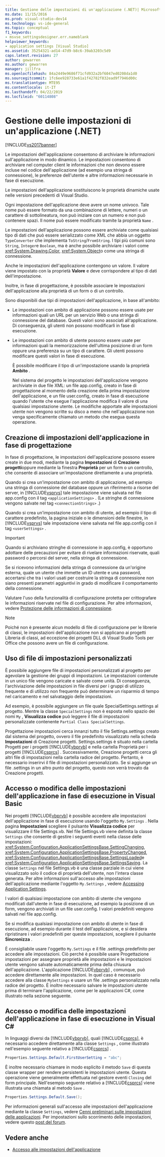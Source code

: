 ```yaml
---
title: Gestione delle impostazioni di un'applicazione (.NET)| Microsoft Docs
ms.date: 11/15/2016
ms.prod: visual-studio-dev14
ms.technology: vs-ide-general
ms.topic: conceptual
f1_keywords:
- msvse_settingsdesigner.err.nameblank
helpviewer_keywords:
- application settings [Visual Studio]
ms.assetid: 35254321-ad14-47d9-b8c6-39ab3203c5d9
caps.latest.revision: 27
author: gewarren
ms.author: gewarren
manager: jillfra
ms.openlocfilehash: 84a2449e9686f71cfd932a2bf6047ed0208da1d0
ms.sourcegitcommit: 1fc6ee928733e61a1f42782f832ead9f7946d00c
ms.translationtype: MTE95
ms.contentlocale: it-IT
ms.lasthandoff: 04/22/2019
ms.locfileid: "60114808"
---
```

# <a name="managing-application-settings-net"></a>Gestione delle impostazioni di un'applicazione (.NET)

[!INCLUDE[vs2017banner](../includes/vs2017banner.md)]

Le impostazioni dell'applicazione consentono di archiviare le informazioni sull'applicazione in modo dinamico. Le impostazioni consentono di archiviare nel computer client le informazioni che non devono essere incluse nel codice dell'applicazione (ad esempio una stringa di connessione), le preferenze dell'utente e altre informazioni necessarie in fase di esecuzione.

Le impostazioni dell'applicazione sostituiscono le proprietà dinamiche usate nelle versioni precedenti di Visual Studio.

Ogni impostazione dell'applicazione deve avere un nome univoco. Tale nome può essere formato da una combinazione di lettere, numeri o un carattere di sottolineatura, non può iniziare con un numero e non può contenere spazi. Il nome può essere modificato tramite la proprietà `Name` .

Le impostazioni dell'applicazione possono essere archiviate come qualsiasi tipo di dati che può essere serializzato come XML che abbia un oggetto `TypeConverter` che implementa `ToString`/`FromString`. I tipi più comuni sono `String`, `Integer`e `Boolean`, ma è anche possibile archiviare i valori come <xref:System.Drawing.Color>, <xref:System.Object>o come una stringa di connessione.

Anche le impostazioni dell'applicazione contengono un valore. Il valore viene impostato con la proprietà **Valore** e deve corrispondere al tipo di dati dell'impostazione.

Inoltre, in fase di progettazione, è possibile associare le impostazioni dell'applicazione alla proprietà di un form o di un controllo.

Sono disponibili due tipi di impostazioni dell'applicazione, in base all'ambito:

- Le impostazioni con ambito di applicazione possono essere usate per informazioni quali un URL per un servizio Web o una stringa di connessione del database. Questi valori sono associati all'applicazione. Di conseguenza, gli utenti non possono modificarli in fase di esecuzione.

- Le impostazioni con ambito di utente possono essere usate per informazioni quali la memorizzazione dell'ultima posizione di un form oppure una preferenza su un tipo di carattere. Gli utenti possono modificare questi valori in fase di esecuzione.

  È possibile modificare il tipo di un'impostazione usando la proprietà **Ambito** .

  Nel sistema del progetto le impostazioni dell'applicazione vengono archiviate in due file XML: un file app.config, creato in fase di progettazione al momento della creazione della prima impostazione dell'applicazione, e un file user.config, creato in fase di esecuzione quando l'utente che esegue l'applicazione modifica il valore di una qualsiasi impostazione utente. Le modifiche apportate alle impostazioni utente non vengono scritte su disco a meno che nell'applicazione non venga specificamente chiamato un metodo che esegua questa operazione.

## <a name="creating-application-settings-at-design-time"></a>Creazione di impostazioni dell'applicazione in fase di progettazione

In fase di progettazione, le impostazioni dell'applicazione possono essere create in due modi, mediante la pagina **Impostazioni** di **Creazione progetti**oppure mediante la finestra **Proprietà** per un form o un controllo, che consente di associare un'impostazione direttamente a una proprietà.

Quando si crea un'impostazione con ambito di applicazione, ad esempio una stringa di connessione del database oppure un riferimento a risorse del server, in [!INCLUDE[vsprvs](../includes/vsprvs-md.md)] tale impostazione viene salvata nel file app.config con il tag `<applicationSettings>` . (Le stringhe di connessione vengono salvate nel tag `<connectionStrings>` .)

Quando si crea un'impostazione con ambito di utente, ad esempio il tipo di carattere predefinito, la pagina iniziale o le dimensioni delle finestre, in [!INCLUDE[vsprvs](../includes/vsprvs-md.md)] tale impostazione viene salvata nel file app.config con il tag `<userSettings>` .

> [!IMPORTANT]
> Quando si archiviano stringhe di connessione in app.config, è opportuno adottare delle precauzioni per evitare di rivelare informazioni riservate, quali password o percorsi del server, nella stringa di connessione.
>
> Se si ricevono informazioni della stringa di connessione da un'origine esterna, quale un utente che immette un ID utente e una password, accertarsi che tra i valori usati per costruire la stringa di connessione non siano presenti parametri aggiuntivi in grado di modificare il comportamento della connessione.
>
> Valutare l'uso della funzionalità di configurazione protetta per crittografare le informazioni riservate nel file di configurazione. Per altre informazioni, vedere [Protezione delle informazioni di connessione](http://msdn.microsoft.com/library/1471f580-bcd4-4046-bdaf-d2541ecda2f4).

> [!NOTE]
> Poiché non è presente alcun modello di file di configurazione per le librerie di classi, le impostazioni dell'applicazione non si applicano ai progetti Libreria di classi, ad eccezione dei progetti DLL di Visual Studio Tools per Office che possono avere un file di configurazione.

## <a name="using-customized-settings-files"></a>Uso di file di impostazioni personalizzati

È possibile aggiungere file di impostazioni personalizzati al progetto per agevolare la gestione dei gruppi di impostazioni. Le impostazioni contenute in un unico file vengono caricate e salvate come unità. Di conseguenza, l'archiviazione delle impostazioni in file diversi per i gruppi di utilizzo frequente e di utilizzo non frequente può determinare un risparmio di tempo nel caricamento e nel salvataggio delle impostazioni.

Ad esempio, è possibile aggiungere un file quale SpecialSettings.settings al progetto. Mentre la classe `SpecialSettings` non è esposta nello spazio dei nomi `My` , **Visualizza codice** può leggere il file di impostazioni personalizzate contenente `Partial Class SpecialSettings`.

Progettazione impostazioni cerca innanzi tutto il file Settings.settings creato dal sistema del progetto, ovvero il file predefinito visualizzato nella scheda **Impostazioni** di Creazione progetti. Settings.settings è situato nella cartella Progetti per i progetti [!INCLUDE[vbprvb](../includes/vbprvb-md.md)] e nella cartella Proprietà per i progetti [!INCLUDE[csprcs](../includes/csprcs-md.md)] . Successivamente, Creazione progetti cerca gli altri file di impostazioni nella cartella radice del progetto. Pertanto, è necessario inserirvi il file di impostazioni personalizzato. Se si aggiunge un file .settings in un altro punto del progetto, questo non verrà trovato da Creazione progetti.

## <a name="accessing-or-changing-application-settings-at-run-time-in-visual-basic"></a>Accesso o modifica delle impostazioni dell'applicazione in fase di esecuzione in Visual Basic

Nei progetti [!INCLUDE[vbprvb](../includes/vbprvb-md.md)] è possibile accedere alle impostazioni dell'applicazione in fase di esecuzione usando l'oggetto `My.Settings` . Nella pagina **Impostazioni** scegliere il pulsante **Visualizza codice** per visualizzare il file Settings.vb. Nel file Settings.vb viene definita la classe `Settings` che consente di gestire i seguenti eventi nella classe delle impostazioni: <xref:System.Configuration.ApplicationSettingsBase.SettingChanging>, <xref:System.Configuration.ApplicationSettingsBase.PropertyChanged>, <xref:System.Configuration.ApplicationSettingsBase.SettingsLoaded>e <xref:System.Configuration.ApplicationSettingsBase.SettingsSaving>. La classe `Settings` nel file Settings.vb è una classe parziale in cui viene visualizzato solo il codice di proprietà dell'utente, non l'intera classe generata. Per altre informazioni sull'accesso alle impostazioni dell'applicazione mediante l'oggetto `My.Settings` , vedere [Accessing Application Settings](http://msdn.microsoft.com/library/e38d0cc7-247a-46ca-ba04-f2913f0adb2e).

I valori di qualsiasi impostazione con ambito di utente che vengono modificati dall'utente in fase di esecuzione, ad esempio la posizione di un form, vengono archiviati in un file user.config. I valori predefiniti vengono salvati nel file app.config.

Se si modifica qualsiasi impostazione con ambito di utente in fase di esecuzione, ad esempio durante il test dell'applicazione, e si desidera ripristinare i valori predefiniti per queste impostazioni, scegliere il pulsante **Sincronizza** .

È consigliabile usare l'oggetto `My.Settings` e il file .settings predefinito per accedere alle impostazioni. Ciò perché è possibile usare Progettazione impostazioni per assegnare proprietà alle impostazioni e le impostazioni utente vengono salvate automaticamente prima della chiusura dell'applicazione. L'applicazione [!INCLUDE[vbprvb](../includes/vbprvb-md.md)] , comunque, può accedere direttamente alle impostazioni. In quel caso è necessario accedere alla classe `MySettings` e usare un file .settings personalizzato nella radice del progetto. È inoltre necessario salvare le impostazioni utente prima di terminare l'applicazione, come per le applicazioni C#, come illustrato nella sezione seguente.

<!-- markdownlint-disable MD003 MD020 -->
## <a name="accessing-or-changing-application-settings-at-run-time-in-visual-c"></a>Accesso o modifica delle impostazioni dell'applicazione in fase di esecuzione in Visual C#
<!-- markdownlint-enable MD003 MD020 -->

In linguaggi diversi da [!INCLUDE[vbprvb](../includes/vbprvb-md.md)], quali [!INCLUDE[csprcs](../includes/csprcs-md.md)], è necessario accedere direttamente alla classe `Settings` , come illustrato nell'esempio seguente relativo a [!INCLUDE[csprcs](../includes/csprcs-md.md)] .

```csharp
Properties.Settings.Default.FirstUserSetting = "abc";
```

È inoltre necessario chiamare in modo esplicito il metodo `Save` di questa classe wrapper per rendere persistenti le impostazioni utente. Questa operazione viene generalmente effettuata nel gestore eventi `Closing` del form principale. Nell'esempio seguente relativo a [!INCLUDE[csprcs](../includes/csprcs-md.md)] viene illustrata una chiamata al metodo `Save` .

```csharp
Properties.Settings.Default.Save();
```

Per informazioni generali sull'accesso alle impostazioni dell'applicazione mediante la classe `Settings`, vedere [Cenni preliminari sulle impostazioni delle applicazioni](http://msdn.microsoft.com/library/0dd8bca5-a6bf-4ac4-8eec-5725d08b38dc). Per impostazioni sullo scorrimento delle impostazioni, vedere questo [post del forum](http://social.msdn.microsoft.com/Forums/vstudio/40fbb470-f1e8-4a02-a4a0-9f62b54d0fc4/is-this-possible-propertiessettingsdefault?forum=csharpgeneral).

## <a name="see-also"></a>Vedere anche

- [Accesso alle impostazioni dell'applicazione](http://msdn.microsoft.com/library/e38d0cc7-247a-46ca-ba04-f2913f0adb2e)
